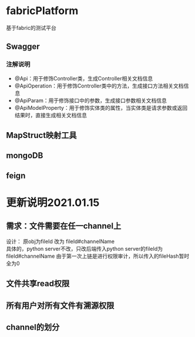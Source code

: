 # fabricPlatform
基于fabric的测试平台
## Swagger
### 注解说明
- @Api：用于修饰Controller类，生成Controller相关文档信息
- @ApiOperation：用于修饰Controller类中的方法，生成接口方法相关文档信息
- @ApiParam：用于修饰接口中的参数，生成接口参数相关文档信息
- @ApiModelProperty：用于修饰实体类的属性，当实体类是请求参数或返回结果时，直接生成相关文档信息

 
## MapStruct映射工具

## mongoDB

## feign

# 更新说明2021.01.15
## 需求：文件需要在任一channel上
设计： 原obj为fileId  改为  fileId#channelName  
具体的，python server不改，只改后端传入python server的fileId为 fileId#channelName
由于第一次上链是进行权限审计，所以传入的fileHash暂时全为0

## 文件共享read权限
## 所有用户对所有文件有溯源权限
## channel的划分
